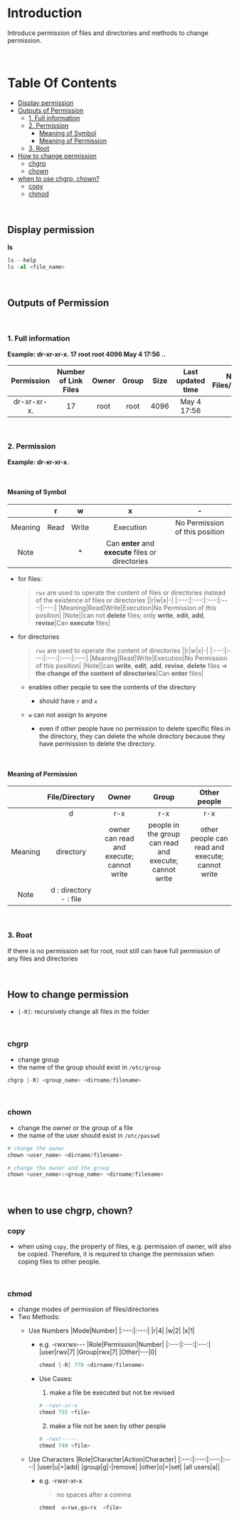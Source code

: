 <!-- omit in toc -->
# Introduction
Introduce permission of files and directories and methods to change permission.

<br />

<!-- omit in toc -->
# Table Of Contents
- [Display permission <a name="Displaypermission"></a>](#display-permission-)
- [Outputs of Permission <a name="Introductionofpermission"></a>](#outputs-of-permission-)
  - [1. Full information <a name="Fullinformation"></a>](#1-full-information-)
  - [2. Permission <a name="Informationofpermission"></a>](#2-permission-)
    - [Meaning of Symbol](#meaning-of-symbol)
    - [Meaning of Permission](#meaning-of-permission)
  - [3. Root](#3-root)
- [How to change permission](#how-to-change-permission)
  - [chgrp](#chgrp)
  - [chown](#chown)
- [when to use chgrp, chown?](#when-to-use-chgrp-chown)
  - [copy](#copy)
  - [chmod](#chmod)

<br />

## Display permission <a name="Displaypermission"></a>
**ls**

  ```s
  ls --help
  ls -al <file_name>
  ```

<br />

## Outputs of Permission <a name="Introductionofpermission"></a>

<br />

### 1. Full information <a name="Fullinformation"></a>
**Example: dr-xr-xr-x. 17    root     root    4096  May  4 17:56 ..**

| Permission | Number of Link Files | Owner | Group | Size | Last updated time | Name of Files/Directories
:---: |:---: |:---:|:---:|:---:|:---:|:---: 
| dr-xr-xr-x. | 17 | root | root | 4096 | May  4 17:56 | .. |

<br />

### 2. Permission <a name="Informationofpermission"></a>
**Example: dr-xr-xr-x.**

<br />

#### Meaning of Symbol

||r|w|x|-|
|:---:|:---:|:---:|:---:|:---:|
|Meaning|Read|Write|Execution|No Permission of this position|
|Note||*|Can **enter** and **execute** files or directories |


* for files:
  > `rwx` are used to operate the content of files or directories instead of the existence of files or directories
  ||r|w|x|-|
  |:---:|:---:|:---:|:---:|:---:|
  |Meaning|Read|Write|Execution|No Permission of this position|
  |Note||can not **delete** files; only **write**, **edit**, **add**, **revise**|Can **execute** files|

* for directories
  > `rwx` are used to operate the content of directories
  ||r|w|x|-|
  |:---:|:---:|:---:|:---:|:---:|
  |Meaning|Read|Write|Execution|No Permission of this position|
  |Note||can **write**, **edit**, **add**, **revise**, **delete** files => **the change of the content of directories**|Can **enter** files|

  * enables other people to see the contents of the directory
    * should have `r` and `x`

  * `w` can not assign to anyone
    * even if other people have no permission to delete specific files in the directory, they can delete the whole directory because they have permission to delete the directory.

<br />

#### Meaning of Permission

||File/Directory| Owner | Group | Other people 
:---: |:---: |:---:|:---:|:---:
||d|r-x|r-x|r-x|.
|Meaning|directory|owner can read and execute; <br> cannot write|people in the group can read and execute; <br> cannot write|other people can read and execute; <br> cannot write|
|Note|d : directory <br> - : file|

<br />

### 3. Root
If there is no permission set for root, root still can have full permission of any files and directories

<br />

## How to change permission
* `[-R]`: recursively change all files in the folder

<br />

### chgrp
* change group 
* the name of the group should exist in `/etc/group`

```s
chgrp [-R] <group_name> <dirname/filename>
```

<br />

### chown
* change the owner or the group of a file
* the name of the user should exist in `/etc/passwd`

```s
# change the owner
chown <user_name> <dirname/filename>

# change the owner and the group 
chown <user_name>:<group_name> <dirname/filename>
```

<br />

## when to use chgrp, chown?
### copy
* when using `copy`, the property of files, e.g. permission of owner, will also be copied. Therefore, it is required to change the permission when coping files to other people.

<br />

### chmod
* change modes of permission of files/directories
* Two Methods:
  * Use Numbers
    |Mode|Number|
    |:---:|:---:|
    |r|4|
    |w|2|
    |x|1|
    * e.g. -rwxrwx--- 
      |Role|Permission|Number|
      |:---:|:---:|:---:|
      |user|rwx|7|
      |Group|rwx|7|
      |Other|---|0|

      ```s
      chmod [-R] 770 <dirname/filename>
      ```
    * Use Cases: 
      1. make a file be executed but not be revised
        ```s
        # -rwxr-xr-x
        chmod 755 <file>
        ```
      2. make a file not be seen by other people
        ```s
        # -rwxr-----
        chmod 740 <file>
        ```
  * Use Characters
    |Role|Character|Action|Character|
    |:---:|:---:|:---:|:---:|
    |user|u|+|add|
    |group|g|-|remove|
    |other|o|=|set|
    |all users|a||

    * e.g. -rwxr-xr-x
      > no spaces after a comma
      ```s
      chmod  u=rwx,go=rx  <file>
      ```

<br />









